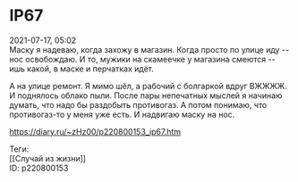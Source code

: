 IP67
=====

   
 2021-07-17, 05:02   
  Маску я надеваю, когда захожу в магазин. Когда просто по улице иду -- нос освобождаю. И то, мужики на скамеечке у магазина смеются -- ишь какой, в маске и перчатках идёт.   
   
 А на улице ремонт. Я мимо шёл, а рабочий с болгаркой вдруг ВЖЖЖЖ. И поднялось облако пыли. После пары непечатных мыслей я начинаю думать, что надо бы раздобыть противогаз. А потом понимаю, что противогаз-то у меня уже есть. И надвигаю маску на нос.   
    
 <https://diary.ru/~zHz00/p220800153_ip67.htm>   
   
 Теги:   
 [[Случай из жизни]]   
 ID: p220800153
